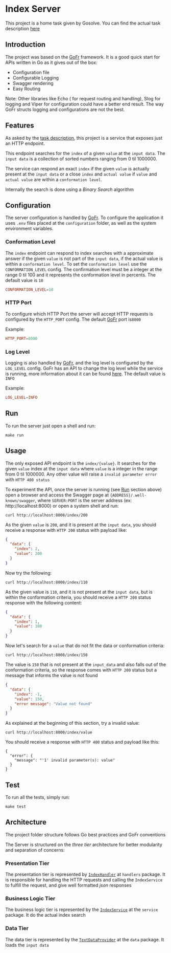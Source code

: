 # Index Server

This project is a home task given by Gosolve. You can find the actual task description [here](recruitment_task.md)

## Introduction

The project was based on the [GoFr](gofr.dev) framework. It is a good quick start for APIs written in Go as it gives out of the box:
- Configuration file
- Configurable Logging
- Swagger rendering
- Easy Routing

Note: Other libraries like Echo ( for request routing and handling), Slog for logging and Viper for configuration could have a better end result. The way GoFr structs logging and configurations are not the best.

## Features

As asked by the [task description](recruitment_task.md), this project is a service that exposes just an HTTP endpoint.

This endpoint searches for the `index` of a given `value` at the `input data`. The `input data` is a collection of sorted numbers ranging from 0 til 1000000.

The service can respond an exact `index` if the given `value` is actually present at the `input data` or a close `index` and `actual value` if `value` and `actual value` are within a `conformation level`.

Internally the search is done using a *Binary Search* algorithm

## Configuration

The server configuration is handled by [GoFr](gofr.dev). To configure the application it uses `.env` files placed at the `configuration` folder, as well as the system environment variables.

### Conformation Level

The `index` endpoint can respond to index searches with a approximate answer if the given `value` is not part of the `input data`, if the actual value is within a `conformation level`. To set the `conformation level` use the `CONFORMATION_LEVEL` config. The confirmation level must be a integer at the range 0 til 100 and it represents the conformation level in percents. The default value is `10`

```conf
CONFORMATION_LEVEL=10
```

### HTTP Port

To configure which HTTP Port the server will accept HTTP requests is configured by the `HTTP_PORT` config. The default [GoFr](gofr.dev) port is`8000`

Example:
```conf
HTTP_PORT=8000
```

### Log Level

Logging is also handled by [GoFr](gofr.dev), and the log level is configured by the `LOG_LEVEL` config. GoFr has an API to change the log level while the service is running, more information about it can be found [here](https://gofr.dev/docs/advanced-guide/remote-log-level-change). The default value is `INFO`

Example:
```conf
LOG_LEVEL=INFO
```
## Run

To run the server just open a shell and run:

```shell
make run
```

## Usage

The only exposed API endpoint is the `index/{value}`. It searches for the given `value` index at the `input data` where `value` is a integer in the range from 0 til 1000000. Any other value will raise a `invalid parameter error` with `HTTP 400 status`

To experiment the API, once the server is running (see [Run](#run) section above) open a browser and access the Swagger page at `{ADDRESS}/.well-known/swagger`, where `SERVER:PORT` is the server address (ex: http://localhost:8000) or open a
system shell and run:

```shell
curl http://localhost:8000/index/200
```
As the given `value` is `200`, and it is present at the `input data`, you should receive a response with `HTTP 200` status with payload like:
```json
{
  "data": {
    "index": 2,
    "value": 200
  }
}
```

Now try the following:

```shell
curl http://localhost:8000/index/110
```
As the given value is `110`, and it is not present at the `input data`, but is within the conformation criteria, you should receive a `HTTP 200` status response with the following content:
```json
{
  "data": {
    "index": 1,
    "value": 100
  }
}
```

Now let's search for a `value` that do not fit the data or conformation criteria:
```shell
curl http://localhost:8000/index/150
```
The value is `150` that is not present at the `input_data` and also falls out of the conformation criteria, so the response comes with `HTTP 200` status  but a message that informs the value is not found

```json
{
  "data": {
    "index": -1,
    "value": 150,
    "error message": "Value not found"
  }
}
```

As explained at the beginning of this section, try a invalid value:
```shell
curl http://localhost:8000/index/value
```

You should receive a response with `HTTP 400` status and payload like this:
```
{
  "error": {
    "message": "'1' invalid parameter(s): value"
  }
}
```

## Test

To run all the tests, simply run:

```shell
make test
```

## Architecture

The project folder structure follows Go best practices and GoFr conventions

The Server is structured on the *three tier* architecture for better modularity and separation of concerns:

### Presentation Tier

The presentation tier is represented by [`IndexHandler`](internal/handler/index.go) at `handlers` package. It is responsible for handling the HTTP requests and calling the `IndexService` to fulfill the request, and give well formatted *json* responses

### Business Logic Tier

The business logic tier is represented by the [`IndexService`](internal/service/index.go) at the `service` package. It do the actual index search


### Data Tier

The data tier is represented by the [`TextDataProvider`](internal/data/provider.go) at the `data` package. It loads the `input data`